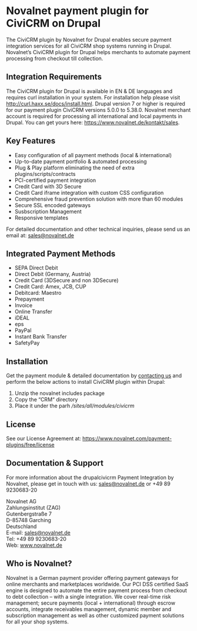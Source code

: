 # Novalnet payment plugin for CiviCRM on Drupal

The CiviCRM plugin by Novalnet for Drupal enables secure payment integration services for all CiviCRM shop systems running in Drupal. Novalnet’s CiviCRM  plugin for Drupal helps merchants to automate payment processing from checkout till collection.

## Integration Requirements

The CiviCRM plugin for Drupal is available in EN & DE languages and requires curl installation in your system. For installation help please visit  http://curl.haxx.se/docs/install.html. Drupal version 7 or higher is required for our payment plugin CiviCRM versions 5.0.0 to 5.38.0.
Novalnet merchant account is required for processing all international and local payments in Drupal. You can get yours here: https://www.novalnet.de/kontakt/sales.

## Key Features

- Easy configuration of all payment methods (local & international)
- Up-to-date payment portfolio & automated processing
- Plug & Play platform eliminating the need of extra plugins/scripts/contracts
- PCI-certified payment integration
- Credit Card with 3D Secure
- Credit Card iframe integration with custom CSS configuration
- Comprehensive fraud prevention solution with more than 60 modules
- Secure SSL encoded gateways
- Susbscription Management
- Responsive templates

For detailed documentation and other technical inquiries, please send us an email at: <a href="mailto:sales@novalnet.de"> sales@novalnet.de </a>

## Integrated Payment Methods 

- SEPA Direct Debit
- Direct Debit (Germany, Austria)
- Credit Card (3DSecure and non 3DSecure)
- Credit Card: Amex, JCB, CUP 
- Debitcard: Maestro                           
- Prepayment
- Invoice
- Online Transfer
- iDEAL
- eps
- PayPal   
- Instant Bank Transfer
- SafetyPay 

## Installation
Get the payment module & detailed documentation by [contacting us](https://www.novalnet.de/kontakt/sales) and perform the below actions to install CiviCRM plugin within Drupal:

1. Unzip the novalnet includes package
2. Copy the “CRM“  directory 
3. Place it under the parh */sites/all/modules/civicrm*

## License
See our License Agreement at: https://www.novalnet.com/payment-plugins/free/license

## Documentation & Support
For more information about the drupalcivicrm Payment Integration by Novalnet, please get in touch with us: <a href="mailto:sales@novalnet.de"> sales@novalnet.de </a> or +49 89 9230683-20<br>

Novalnet AG<br>
Zahlungsinstitut (ZAG)<br>
Gutenbergstraße 7<br>
D-85748 Garching<br>
Deutschland<br>
E-mail: sales@novalnet.de<br>
Tel: +49 89 9230683-20<br>
Web: www.novalnet.de

## Who is Novalnet?

Novalnet is a German payment provider offering payment gateways for online merchants and marketplaces worldwide. Our PCI DSS certified SaaS engine is designed to automate the entire payment process from checkout to debt collection – with a single integration. We cover real-time risk management; secure payments (local + international) through escrow accounts, integrate receivables management, dynamic member and subscription management as well as other customized payment solutions for all your shop systems.
